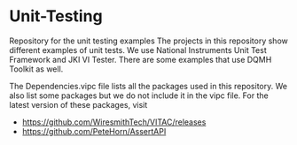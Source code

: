 # Unit-Testing
Repository for the unit testing examples
The projects in this repository show different examples of unit tests. 
We use National Instruments Unit Test Framework and JKI VI Tester. 
There are some examples that use DQMH Toolkit as well.

The Dependencies.vipc file lists all the packages used in this repository.
We also list some packages but we do not include it in the vipc file. For the latest version of these packages, visit 
* https://github.com/WiresmithTech/VITAC/releases
* https://github.com/PeteHorn/AssertAPI
